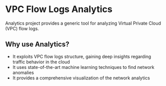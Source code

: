 # VPC Flow Logs Analytics

Analytics project provides a generic tool for analyzing Virtual Private Cloud (VPC) flow logs. 

## Why use Analytics?
* It exploits VPC flow logs structure, gaining deep insights regarding traffic behavior in the cloud
* It uses state-of-the-art machine learning techniques to find network anomalies
* It provides a comprehensive visualization of the network analytics 
